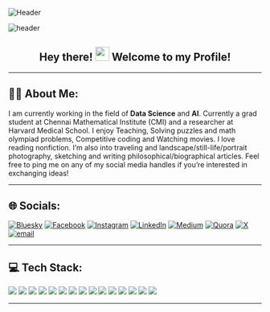 <!-- Banner (Optional) -->
![Header](./github-header-image-name.png)

![header](https://capsule-render.vercel.app/api?type=waving&color=gradient&height=140&section=header&text=GAURANGA%20KUMAR%20BAISHYA&fontSize=30&fontColor=ffffff)

<!-- Greeting / Intro -->
<div align="center">
  <h2>Hey there! <img src="https://media.giphy.com/media/hvRJCLFzcasrR4ia7z/giphy.gif" width="28"> Welcome to my Profile!</h2>
</div>

---

## 👨‍💻 About Me:
I am currently working in the field of **Data Science** and **AI**. Currently a grad student at Chennai Mathematical Institute (CMI) and a researcher at Harvard Medical School. I enjoy Teaching, Solving puzzles and math olympiad problems, Competitive coding and Watching movies. I love reading nonfiction. I’m also into traveling and landscape/still-life/portrait photography, sketching and writing philosophical/biographical articles. Feel free to ping me on any of my social media handles if you’re interested in exchanging ideas!

---

## 🌐 Socials:
[![Bluesky](https://img.shields.io/badge/bluesky-0285FF?style=for-the-badge&logo=bluesky&logoColor=%23FFFFFF)](https://bsky.app/profile/GaurangaKrB)
[![Facebook](https://img.shields.io/badge/Facebook-%231877F2.svg?style=for-the-badge&logo=Facebook&logoColor=white)](https://facebook.com/gauranga.baishya.5)
[![Instagram](https://img.shields.io/badge/Instagram-%23E4405F.svg?style=for-the-badge&logo=Instagram&logoColor=white)](https://instagram.com/gaurangakrb)
[![LinkedIn](https://img.shields.io/badge/LinkedIn-%230077B5.svg?style=for-the-badge&logo=linkedin&logoColor=white)](https://linkedin.com/in/gauranga-kumar-baishya-4a12731ba)
[![Medium](https://img.shields.io/badge/Medium-12100E?style=for-the-badge&logo=medium&logoColor=white)](https://medium.com/@gaurangabaishya15)
[![Quora](https://img.shields.io/badge/Quora-%23B92B27.svg?style=for-the-badge&logo=Quora&logoColor=white)](https://quora.com/profile/Gauranga-Kumar-Baishya)
[![X](https://img.shields.io/badge/X-black.svg?style=for-the-badge&logo=X&logoColor=white)](https://x.com/GkrB15)
[![email](https://img.shields.io/badge/Email-D14836?style=for-the-badge&logo=gmail&logoColor=white)](mailto:gaurangabaishya15@gmail.com)

---

## 💻 Tech Stack:
<p>
  <img src="https://img.shields.io/badge/c++-%2300599C.svg?style=for-the-badge&logo=c%2B%2B&logoColor=white" />
  <img src="https://img.shields.io/badge/latex-%23008080.svg?style=for-the-badge&logo=latex&logoColor=white" />
  <img src="https://img.shields.io/badge/markdown-%23000000.svg?style=for-the-badge&logo=markdown&logoColor=white" />
  <img src="https://img.shields.io/badge/python-3670A0?style=for-the-badge&logo=python&logoColor=ffdd54" />
  <img src="https://img.shields.io/badge/r-%23276DC3.svg?style=for-the-badge&logo=r&logoColor=white" />
  <img src="https://img.shields.io/badge/Keras-%23D00000.svg?style=for-the-badge&logo=Keras&logoColor=white" />
  <img src="https://img.shields.io/badge/Matplotlib-%23ffffff.svg?style=for-the-badge&logo=Matplotlib&logoColor=black" />
  <img src="https://img.shields.io/badge/mlflow-%23d9ead3.svg?style=for-the-badge&logo=numpy&logoColor=blue" />
  <img src="https://img.shields.io/badge/numpy-%23013243.svg?style=for-the-badge&logo=numpy&logoColor=white" />
  <img src="https://img.shields.io/badge/pandas-%23150458.svg?style=for-the-badge&logo=pandas&logoColor=white" />
  <img src="https://img.shields.io/badge/Plotly-%233F4F75.svg?style=for-the-badge&logo=plotly&logoColor=white" />
  <img src="https://img.shields.io/badge/PyTorch-%23EE4C2C.svg?style=for-the-badge&logo=PyTorch&logoColor=white" />
  <img src="https://img.shields.io/badge/scikit--learn-%23F7931E.svg?style=for-the-badge&logo=scikit-learn&logoColor=white" />
  <img src="https://img.shields.io/badge/TensorFlow-%23FF6F00.svg?style=for-the-badge&logo=TensorFlow&logoColor=white" />
  <img src="https://img.shields.io/badge/SciPy-%230C55A5.svg?style=for-the-badge&logo=scipy&logoColor=white" />
</p>

---

